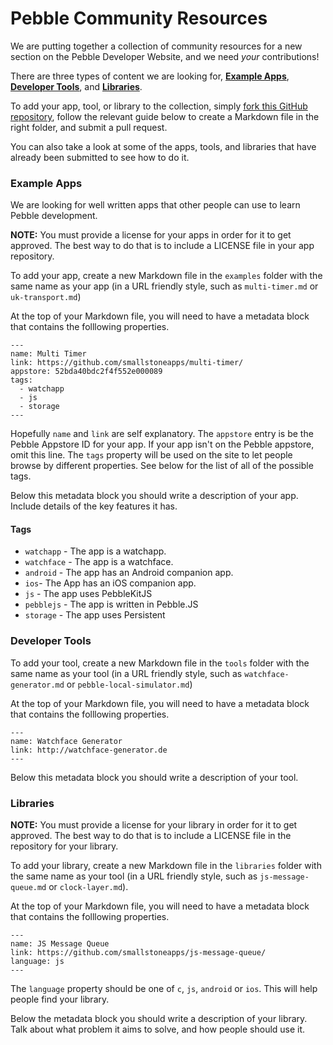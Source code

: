 # Pebble Community Resources

We are putting together a collection of community resources for a new section on the Pebble Developer Website, and we need *your* contributions!

There are three types of content we are looking for, **[Example Apps](#example-apps)**, **[Developer Tools](#developer-tools)**, and **[Libraries](#libraries)**.

To add your app, tool, or library to the collection, simply [fork this GitHub repository][1], follow the relevant guide below to create a Markdown file in the right folder, and submit a pull request. 

You can also take a look at some of the apps, tools, and libraries that have already been submitted to see how to do it.

### Example Apps

We are looking for well written apps that other people can use to learn Pebble development.

**NOTE:** You must provide a license for your apps in order for it to get approved. The best way to do that is to include a LICENSE file in your app repository.

To add your app, create a new Markdown file in the `examples` folder with the same name as your app (in a URL friendly style, such as `multi-timer.md` or `uk-transport.md`)

At the top of your Markdown file, you will need to have a metadata block that contains the folllowing properties.

```
---
name: Multi Timer
link: https://github.com/smallstoneapps/multi-timer/
appstore: 52bda40bdc2f4f552e000089
tags:
  - watchapp
  - js
  - storage
---
```

Hopefully `name` and `link` are self explanatory. The `appstore` entry is be the Pebble Appstore ID for your app. If your app isn't on the Pebble appstore, omit this line. The `tags`  property will be used on the site to let people browse by different properties. See below for the list of all of the possible tags.

Below this metadata block you should write a description of your app. Include details of the key features it has.

#### Tags

- `watchapp` - The app is a watchapp.
- `watchface` - The app is a watchface.
- `android` - The app has an Android companion app.
- `ios`- The App has an iOS companion app.
- `js` - The app uses PebbleKitJS
- `pebblejs` - The app is written in Pebble.JS
- `storage` - The app uses Persistent 



### Developer Tools

To add your tool, create a new Markdown file in the `tools` folder with the same name as your tool (in a URL friendly style, such as `watchface-generator.md` or `pebble-local-simulator.md`)

At the top of your Markdown file, you will need to have a metadata block that contains the folllowing properties.

```
---
name: Watchface Generator
link: http://watchface-generator.de
---
```

Below this metadata block you should write a description of your tool.

### Libraries

**NOTE:** You must provide a license for your library in order for it to get approved. The best way to do that is to include a LICENSE file in the repository for your library.

To add your library, create a new Markdown file in the `libraries` folder with the same name as your tool (in a URL friendly style, such as `js-message-queue.md` or `clock-layer.md`).

At the top of your Markdown file, you will need to have a metadata block that contains the folllowing properties.


```
---
name: JS Message Queue
link: https://github.com/smallstoneapps/js-message-queue/
language: js
---
```

The `language` property should be one of `c`, `js`, `android` or `ios`. This will help people find your library.

Below the metadata block you should write a description of your library. Talk about what problem it aims to solve, and how people should use it.

[1]: https://github.com/pebble-hacks/community-resources/fork